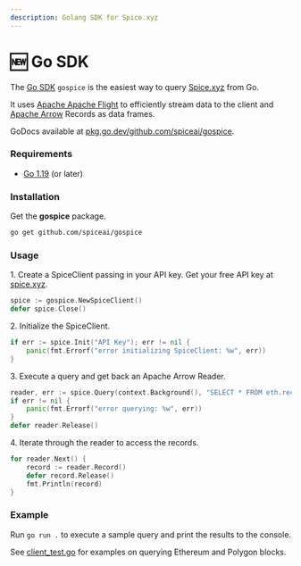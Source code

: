 ```yaml
---
description: Golang SDK for Spice.xyz
---
```


# 🆕 Go SDK

The [Go SDK](https://github.com/spiceai/gospice) `gospice` is the easiest way to query [Spice.xyz](https://spice.xyz) from Go.

It uses [Apache Apache Flight](https://arrow.apache.org/docs/format/Flight.html) to efficiently stream data to the client and [Apache Arrow](https://arrow.apache.org/) Records as data frames.

GoDocs available at [pkg.go.dev/github.com/spiceai/gospice](https://pkg.go.dev/github.com/spiceai/gospice).

### Requirements

* [Go 1.19](https://go.dev/doc/go1.19) (or later)

### Installation

Get the **gospice** package.

```bash
go get github.com/spiceai/gospice
```

### Usage

1\. Create a SpiceClient passing in your API key. Get your free API key at [spice.xyz](https://spice.xyz/).

```go
spice := gospice.NewSpiceClient()
defer spice.Close()
```

2\. Initialize the SpiceClient.

```go
if err := spice.Init("API Key"); err != nil {
    panic(fmt.Errorf("error initializing SpiceClient: %w", err))
}
```

3\. Execute a query and get back an Apache Arrow Reader.

```go
reader, err := spice.Query(context.Background(), "SELECT * FROM eth.recent_blocks ORDER BY number LIMIT 10")
if err != nil {
    panic(fmt.Errorf("error querying: %w", err))
}
defer reader.Release()
```

4\. Iterate through the reader to access the records.

```go
for reader.Next() {
    record := reader.Record()
    defer record.Release()
    fmt.Println(record)
}
```

### Example

Run `go run .` to execute a sample query and print the results to the console.

See [client\_test.go](https://github.com/spiceai/gospice/blob/trunk/client\_test.go) for examples on querying Ethereum and Polygon blocks.
